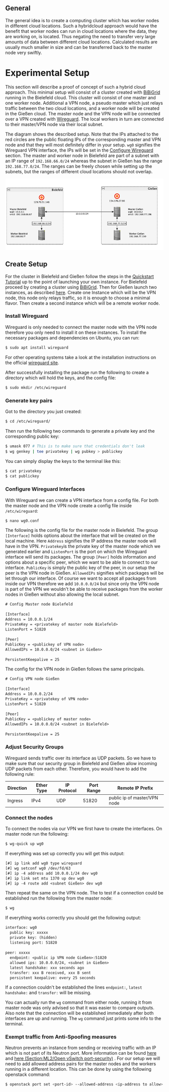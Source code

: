 ## General

The general idea is to create a computing cluster which has worker nodes in 
different cloud locations. Such a hybridcloud approach would have the benefit
that worker nodes can run in cloud locations where the data, they are working
on, is located. Thus negating the need to transfer very large amounts of data
between different cloud locations. Calculated results are usually much smaller
in size and can be transferred back to the master node very swiftly.


# Experimental Setup

This section will describe a proof of concept of such a hybrid cloud 
approach. This minimal setup will consist of a cluster created with 
[BiBiGrid](https://github.com/BiBiServ/bibigrid) running in the Bielefeld cloud.
This cluster will consist of one master and
one worker node. Additional a VPN node, a pseudo master which just relays
traffic between the two cloud locations, and a worker node will be created
in the Gießen cloud. The master node and the VPN node will be connected
over a VPN created with [Wireguard](https://www.wireguard.com/). The local 
workers in turn are connected to their master/VPN node via their local subnet.


The diagram shows the described setup. Note that the IPs attached to the red
circles are the public floating IPs of the corresponding master and VPN node
and that they will most definitely differ in your setup. `wg0` signifies
the Wireguard VPN interface, the IPs will be set in the
[Configure Wireguard](#configure-wireguard) section.
The master and worker node in Bielefeld are part of a subnet with an IP range of
`192.168.66.0/24` whereas the subnet in Gießen has the range `192.168.77.0/24`.
The ranges can be freely chosen while setting up the subnets, but the ranges of
different cloud locations should not overlap.

![proof_of_concept_setup_diagram](imgs/setup.png)


## Create Setup
For the cluster in Bielefeld and Gießen follow the steps in the 
[Quickstart Tutorial](https://cloud.denbi.de/wiki/quickstart/) up to the point of
launching your own instance. For Bielefeld proceed by creating a cluster using
[BiBiGrid](https://github.com/BiBiServ/bibigrid). Then for Gießen launch two
instances, as described 
[here](https://cloud.denbi.de/wiki/quickstart/#launching-an-instance). Create
one Instance which will be the VPN node, this node only relays traffic, so it 
is enough to choose a minimal flavor. Then create a second instance which will be
a remote worker node.


### Install Wireguard

Wireguard is only needed to connect the master node with the VPN node therefore you
only need to install it on these instances. To install the necessary packages and dependencies on Ubuntu,
you can run:

~~~BASH
$ sudo apt install wireguard
~~~

For other operating systems take a look at the installation instructions
on the official [wireguard site](https://www.wireguard.com/install/).

After successfully installing the package run the following to create a directory 
which will hold the keys, and the config file:

~~~BASH
$ sudo mkdir /etc/wireguard
~~~


### Generate key pairs

Got to the directory you just created:
~~~BASH
$ cd /etc/wireguard/
~~~

Then run the following two commands to generate a private key and the
corresponding public key:

~~~BASH
$ umask 077 # This is to make sure that credentials don't leak
$ wg genkey | tee privatekey | wg pubkey > publickey
~~~

You can simply display the keys to the terminal like this:

~~~BASH
$ cat privatekey
$ cat publickey
~~~


### Configure Wireguard Interfaces

With Wireguard we can create a VPN interface from a config file. 
For both the master node and the VPN node create a config file inside
`/etc/wireguard`:

~~~BASH
$ nano wg0.conf
~~~

The following is the config file for the master node in Bielefeld.
The group `[Interface]` holds options about the interface that will be created
on the local machine. Here `Address` signifies the IP address the master node will
have in the VPN. `Privatekey`is the private key of the master node which we
generated earlier and `ListenPort` is the port on which the Wireguard interface
will send its packages. The group `[Peer]` holds information and options about
a specific peer, which we want to be able to connect to our interface. 
`PublicKey` is simply the public key of the peer, in our setup the peer is the 
VPN node in Gießen. `AllowedIPs` signifies which packages will be let through
our interface. Of course we want to accept all packages from inside our VPN
therefore we add `10.0.0.0/24` but since only the VPN node is part of the VPN
we wouldn't be able to receive packages from the worker nodes in Gießen without
also allowing the local subnet.


~~~
# Config Master node Bielefeld

[Interface]
Address = 10.0.0.1/24
PrivateKey = <privatekey of master node Bielefeld>
ListenPort = 51820

[Peer]
PublicKey = <publickey of VPN node>
AllowedIPs = 10.0.0.0/24 <subnet in Gießen>

PersistentKeepalive = 25
~~~

The config for the VPN node in Gießen follows the same principals.
~~~
# Config VPN node Gießen

[Interface]
Address = 10.0.0.2/24
PrivateKey = <privatekey of VPN node>
ListenPort = 51820

[Peer]
PublicKey = <publickey of master node>
AllowedIPs = 10.0.0.0/24 <subnet in Bielefeld>

PersistentKeepalive = 25
~~~


### Adjust Security Groups

Wireguard sends traffic over its interface as UDP packets. So we have to make
sure that our security group in Bielefeld and Gießen allow incoming UDP packets
from each other. Therefore, you would have to add the following rule:

| Direction | Ether Type | IP Protocol | Port Range | Remote IP Prefix |
|-----------|------------|-------------|------------|------------------| 
| Ingress   | IPv4       | UDP         | 51820      | public ip of master/VPN node|

### Connect the nodes

To connect the nodes via our VPN we first have to create the interfaces.
On master node run the following:

~~~BASH
$ wg-quick up wg0
~~~

If everything was set up correctly you will get this output:

~~~
[#] ip link add wg0 type wireguard
[#] wg setconf wg0 /dev/fd/63
[#] ip -4 address add 10.0.0.1/24 dev wg0
[#] ip link set mtu 1370 up dev wg0
[#] ip -4 route add <subnet Gießen> dev wg0
~~~

Then repeat the same on the VPN node.
The to test if a connection could be established run the following from
the master node:

~~~BASH
$ wg
~~~

If everything works correctly you should get the following output:

~~~
interface: wg0
  public key: xxxxx
  private key: (hidden)
  listening port: 51820

peer: xxxxx
  endpoint: <public ip VPN node Gießen>:51820
  allowed ips: 10.0.0.0/24, <subnet in Gießen>
  latest handshake: xxx seconds ago
  transfer: xxx B received, xxx B sent
  persistent keepalive: every 25 seconds
~~~

If a connection couldn't be established the lines `endpoint:`,
`latest handshake:` and `transfer:` will be missing.

You can actually run the `wg` command from either node, running it from
master node was only advised so that it was easier to compare outputs. Also note
that the connection will be established immediately after both interfaces are
up and running. The `wg` command just prints some info to the terminal.


### Exempt traffic from Anti-Spoofing measures

Neutron prevents an instance from sending or receiving traffic with an IP
which is not part of its Neutron port. More information can be found
[here](https://www.packetcoders.io/openstack-neutron-port-security-explained/)
and [here (Section:ML2/Open vSwitch port-security)](https://www.redhat.com/en/blog/whats-coming-openstack-networking-kilo-release)
.
For our setup we will need to add allowed address pairs for the master nodes
and the workers running in a different location. This can be done by using the
following openstack command:

~~~BASH
$ openstack port set <port-id> --allowed-address <ip-address to allow>
~~~





